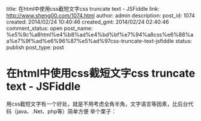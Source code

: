 title: 在html中使用css截短文字css truncate text - JSFiddle
link: http://www.sheng00.com/1074.html
author: admin
description: 
post_id: 1074
created: 2014/02/24 10:40:46
created_gmt: 2014/02/24 02:40:46
comment_status: open
post_name: %e5%9c%a8html%e4%b8%ad%e4%bd%bf%e7%94%a8css%e6%88%aa%e7%9f%ad%e6%96%87%e5%ad%97css-truncate-text-jsfiddle
status: publish
post_type: post

# 在html中使用css截短文字css truncate text - JSFiddle

用css截短文字有一个好处，就是不用考虑全角半角，文字语言等因素，比后台代码（java、.Net、php等）简单方便 举个栗子：